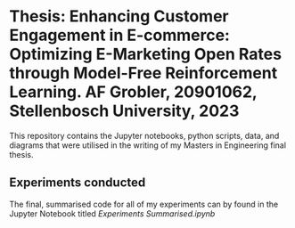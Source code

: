 # Thesis: Enhancing Customer Engagement in E-commerce: Optimizing E-Marketing Open Rates through Model-Free Reinforcement Learning. AF Grobler, 20901062, Stellenbosch University, 2023

This repository contains the Jupyter notebooks, python scripts, data, and diagrams that were utilised in the writing of my Masters in Engineering final thesis.

## Experiments conducted

The final, summarised code for all of my experiments can by found in the Jupyter Notebook titled *Experiments Summarised.ipynb*


